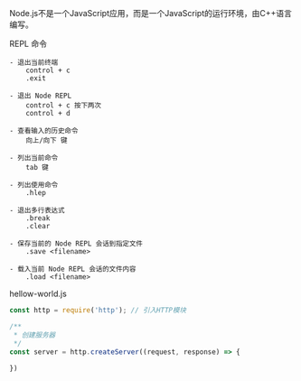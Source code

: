 Node.js不是一个JavaScript应用，而是一个JavaScript的运行环境，由C++语言编写。

REPL 命令

```
- 退出当前终端
	control + c
	.exit

- 退出 Node REPL
	control + c 按下两次
	control + d

- 查看输入的历史命令
	向上/向下 键

- 列出当前命令
	tab 键

- 列出使用命令
	.hlep

- 退出多行表达式
	.break
	.clear

- 保存当前的 Node REPL 会话到指定文件
	.save <filename>

- 载入当前 Node REPL 会话的文件内容
	.load <filename>
```



hellow-world.js

```js
const http = require('http'); // 引入HTTP模块

/**
 * 创建服务器
 */
const server = http.createServer((request, response) => {
  
})
```



